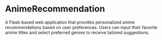 # AnimeRecommendation
A Flask-based web application that provides personalized anime recommendations based on user preferences. Users can input their favorite anime titles and select preferred genres to receive tailored suggestions.
